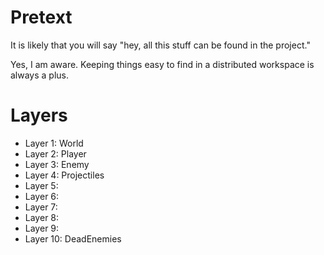 # Pretext

It is likely that you will say "hey, all this stuff can be found in the project."

Yes, I am aware. Keeping things easy to find in a distributed workspace is always a plus.

# <a name="layersTag">Layers</a>

- Layer 1: World
- Layer 2: Player
- Layer 3: Enemy
- Layer 4: Projectiles
- Layer 5:
- Layer 6:
- Layer 7:
- Layer 8:
- Layer 9:
- Layer 10: DeadEnemies
